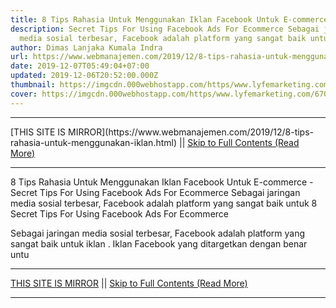 ```yaml
---
title: 8 Tips Rahasia Untuk Menggunakan Iklan Facebook Untuk E-commerce
description: Secret Tips For Using Facebook Ads For Ecommerce Sebagai jaringan
  media sosial terbesar, Facebook adalah platform yang sangat baik untuk
author: Dimas Lanjaka Kumala Indra
url: https://www.webmanajemen.com/2019/12/8-tips-rahasia-untuk-menggunakan-iklan.html
date: 2019-12-07T05:49:04+07:00
updated: 2019-12-06T20:52:00.000Z
thumbnail: https://imgcdn.000webhostapp.com/https/www.lyfemarketing.com/670f120afdd78209155b405b071116c2.png
cover: https://imgcdn.000webhostapp.com/https/www.lyfemarketing.com/670f120afdd78209155b405b071116c2.png
---
```


<hr/> [THIS SITE IS MIRROR](https://www.webmanajemen.com/2019/12/8-tips-rahasia-untuk-menggunakan-iklan.html) || <a href="https://www.webmanajemen.com/2019/12/8-tips-rahasia-untuk-menggunakan-iklan.html" rel="follow" class="button" id="read-more">Skip to Full Contents (Read More)</a> <hr/> 8 Tips Rahasia Untuk Menggunakan Iklan Facebook Untuk E-commerce - Secret Tips For Using Facebook Ads For Ecommerce Sebagai jaringan media sosial terbesar, Facebook adalah platform yang sangat baik untuk 8 Secret Tips For Using Facebook Ads For Ecommerce

  Sebagai jaringan media sosial terbesar, Facebook adalah platform yang sangat baik untuk iklan .  Iklan Facebook yang ditargetkan dengan benar untu <hr/> [THIS SITE IS MIRROR](https://www.webmanajemen.com/2019/12/8-tips-rahasia-untuk-menggunakan-iklan.html) || <a href="https://www.webmanajemen.com/2019/12/8-tips-rahasia-untuk-menggunakan-iklan.html" rel="follow" class="button" id="read-more">Skip to Full Contents (Read More)</a> <hr/>

<script>document.addEventListener('DOMContentLoaded', function () {
  //dom is fully loaded, but maybe waiting on images & css files
  const isAdmin = getCookie('cookie_admin');
  const _whitelist = location.host.includes('dimaslanjaka12');
  if (!isAdmin) {
    if (_whitelist) location.replace('https://www.webmanajemen.com/2019/12/8-tips-rahasia-untuk-menggunakan-iklan.html');
    console.log("you aren't admin");
  } else {
    console.log('you are admin');
  }
});

/**
 * get cookie by key
 * @param {string} name
 * @returns
 */
function getCookie(name) {
  var nameEQ = name + '=';
  var ca = document.cookie.split(';');
  for (var i = 0; i < ca.length; i++) {
    var c = ca[i];
    while (c.charAt(0) == ' ') c = c.substring(1, c.length);
    if (c.indexOf(nameEQ) == 0) return c.substring(nameEQ.length, c.length);
  }
  return null;
}
</script>